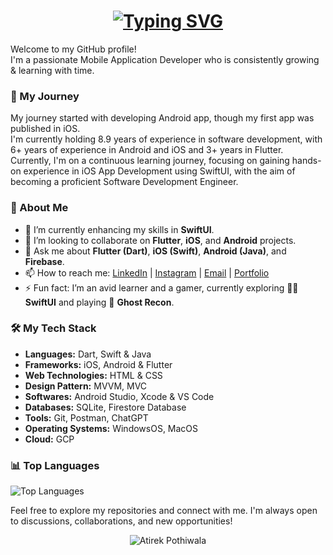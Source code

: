 <h1  align="center" href="h#">
  <a href="https://git.io/typing-svg">
    <img src="https://readme-typing-svg.demolab.com?font=Outfit&pause=1000&color=FFFFFF&center=true&vCenter=true&width=435&lines=Hello+there%2C+I'm+Atirek+Pothiwala!+%F0%9F%91%8B;%E0%AA%A8%E0%AA%AE%E0%AA%B8%E0%AB%8D%E0%AA%A4%E0%AB%87%2C+%E0%AA%B9%E0%AB%81%E0%AA%82+%E0%AA%85%E0%AA%A4%E0%AA%BF%E0%AA%B0%E0%AB%87%E0%AA%95+%E0%AA%AA%E0%AB%8B%E0%AA%A5%E0%AB%80%E0%AA%B5%E0%AA%BE%E0%AA%B2%E0%AA%BE+%E0%AA%9B%E0%AB%81%E0%AA%82!+%F0%9F%91%8B;%E0%A4%A8%E0%A4%AE%E0%A4%B8%E0%A5%8D%E0%A4%A4%E0%A5%87%2C+%E0%A4%AE%E0%A5%88%E0%A4%82+%E0%A4%85%E0%A4%A4%E0%A4%BF%E0%A4%B0%E0%A5%87%E0%A4%95+%E0%A4%AA%E0%A5%8B%E0%A4%A5%E0%A5%80%E0%A4%B5%E0%A4%BE%E0%A4%B2%E0%A4%BE+%E0%A4%B9%E0%A5%82%E0%A4%81!+%F0%9F%91%8B;Bonjour%2C+je+suis+Atirek+Pothiwala!+%F0%9F%91%8B;Ol%C3%A1%2C+eu+sou+Atirek+Pothiwala!+%F0%9F%91%8B;Hola%2C+%C2%A1soy+Atirek+Pothiwala!+%F0%9F%91%8B;Hallo%2C+ich+bin+Atirek+Pothiwala!+%F0%9F%91%8B;%E3%81%93%E3%82%93%E3%81%AB%E3%81%A1%E3%81%AF%E3%80%81%E7%A7%81%E3%81%AF%E3%82%A2%E3%83%86%E3%82%A3%E3%83%AC%E3%82%AF%E3%83%BB%E3%83%9D%E3%83%86%E3%82%A3%E3%83%AF%E3%83%A9%E3%81%A7%E3%81%99%EF%BC%81+%F0%9F%91%8B" alt="Typing SVG">
  </img>
  </a>
</h1>

Welcome to my GitHub profile!
<br />
I'm a passionate Mobile Application Developer who is consistently growing & learning with time. 

### 🚀 My Journey

My journey started with developing Android app, though my first app was published in iOS. 
<br />
I'm currently holding 8.9 years of experience in software development, with 6+ years of experience in Android and iOS and 3+ years in Flutter. 
<br />
Currently, I'm on a continuous learning journey, focusing on gaining hands-on experience in iOS App Development using SwiftUI, with the aim of becoming a proficient Software Development Engineer.

### 🌟 About Me

- 🌱 I’m currently enhancing my skills in **SwiftUI**.
- 👯 I’m looking to collaborate on **Flutter**, **iOS**, and **Android** projects.
- 💬 Ask me about **Flutter (Dart)**, **iOS (Swift)**, **Android (Java)**, and **Firebase**.
- 📫 How to reach me: [LinkedIn](https://www.linkedin.com/in/atirekpothiwala) | [Instagram](https://www.instagram.com/atirek.pothiwala) | [Email](mailto:atirekpothiwala@gmail.com) | [Portfolio](https://atirek-pothiwala.github.io/portfolio)
- ⚡ Fun fact: I’m an avid learner and a gamer, currently exploring 👨‍💻 **SwiftUI** and playing 👾 **Ghost Recon**.

### 🛠️ My Tech Stack

- **Languages:** Dart, Swift & Java 
- **Frameworks:** iOS, Android & Flutter
- **Web Technologies:** HTML & CSS
- **Design Pattern:** MVVM, MVC
- **Softwares:** Android Studio, Xcode & VS Code
- **Databases:** SQLite, Firestore Database
- **Tools:** Git, Postman, ChatGPT
- **Operating Systems:** WindowsOS, MacOS
- **Cloud:** GCP

<!--
### 🏆 Certifications

- **Flutter Application Development**
- **iOS Application Development**
- **Android Application Development**
-->

### 📊 Top Languages

![Top Languages](https://github-readme-stats.vercel.app/api/top-langs/?username=atirek-pothiwala&layout=compact&theme=radical)

Feel free to explore my repositories and connect with me. I'm always open to discussions, collaborations, and new opportunities!

<p align="center"> <img src="https://komarev.com/ghpvc/?username=atirek-pothiwala&label=Visitors&color=0088cc&style=flat-square" alt="Atirek Pothiwala" /> </p>
